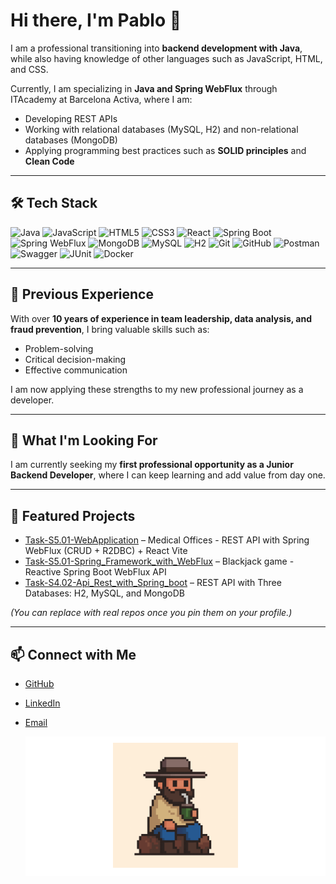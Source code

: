 # Hi there, I'm Pablo 👋

I am a professional transitioning into **backend development with Java**, while also having knowledge of other languages such as JavaScript, HTML, and CSS.  

Currently, I am specializing in **Java and Spring WebFlux** through ITAcademy at Barcelona Activa, where I am:  
- Developing REST APIs  
- Working with relational databases (MySQL, H2) and non-relational databases (MongoDB)  
- Applying programming best practices such as **SOLID principles** and **Clean Code**  

---

## 🛠️ Tech Stack
![Java](https://img.shields.io/badge/Java-ED8B00?style=for-the-badge&logo=openjdk&logoColor=white)
![JavaScript](https://img.shields.io/badge/JavaScript-F7DF1E?style=for-the-badge&logo=javascript&logoColor=black)
![HTML5](https://img.shields.io/badge/HTML5-E34F26?style=for-the-badge&logo=html5&logoColor=white)
![CSS3](https://img.shields.io/badge/CSS3-1572B6?style=for-the-badge&logo=css3&logoColor=white)
![React](https://img.shields.io/badge/React-20232A?style=for-the-badge&logo=react&logoColor=61DAFB)
![Spring Boot](https://img.shields.io/badge/Spring%20Boot-6DB33F?style=for-the-badge&logo=springboot&logoColor=white)
![Spring WebFlux](https://img.shields.io/badge/Spring%20WebFlux-6DB33F?style=for-the-badge&logo=spring&logoColor=white)
![MongoDB](https://img.shields.io/badge/MongoDB-47A248?style=for-the-badge&logo=mongodb&logoColor=white)
![MySQL](https://img.shields.io/badge/MySQL-005C84?style=for-the-badge&logo=mysql&logoColor=white)
![H2](https://img.shields.io/badge/H2-007396?style=for-the-badge&logo=databricks&logoColor=white)
![Git](https://img.shields.io/badge/Git-F05032?style=for-the-badge&logo=git&logoColor=white)
![GitHub](https://img.shields.io/badge/GitHub-181717?style=for-the-badge&logo=github&logoColor=white)
![Postman](https://img.shields.io/badge/Postman-FF6C37?style=for-the-badge&logo=postman&logoColor=white)
![Swagger](https://img.shields.io/badge/Swagger-85EA2D?style=for-the-badge&logo=swagger&logoColor=black)
![JUnit](https://img.shields.io/badge/JUnit-25A162?style=for-the-badge&logo=junit5&logoColor=white)
![Docker](https://img.shields.io/badge/Docker-2496ED?style=for-the-badge&logo=docker&logoColor=white)

---

## 💼 Previous Experience
With over **10 years of experience in team leadership, data analysis, and fraud prevention**, I bring valuable skills such as:  
- Problem-solving  
- Critical decision-making  
- Effective communication  

I am now applying these strengths to my new professional journey as a developer.  

---

## 🚀 What I'm Looking For
I am currently seeking my **first professional opportunity as a Junior Backend Developer**, where I can keep learning and add value from day one.  

---

## 📌 Featured Projects
- [ Task-S5.01-WebApplication](https://github.com/Pablo2203/Task-S5.01-WebApplication) – Medical Offices - REST API with Spring WebFlux (CRUD + R2DBC) + React Vite
- [Task-S5.01-Spring_Framework_with_WebFlux](https://github.com/Pablo2203/Task-S5.01-Spring_Framework_with_WebFlux) – Blackjack game - Reactive Spring Boot WebFlux API 
- [Task-S4.02-Api_Rest_with_Spring_boot](https://github.com/Pablo2203/Task-S4.02-Api_Rest_with_Spring_boot) – REST API with Three Databases: H2, MySQL, and MongoDB 

*(You can replace with real repos once you pin them on your profile.)*

---

## 📫 Connect with Me
- [GitHub](https://github.com/Pablo2203)  
- [LinkedIn](www.linkedin.com/in/pablogómezsanjoaquín)  
- [Email](pablo.federico.gomez@gmail.com)

  <div align="center" style="background-color:white; padding:10px;">
  <img src="./gaucho_mate_retro.gif" alt="gaucho mate" width="200"/>
</div>
